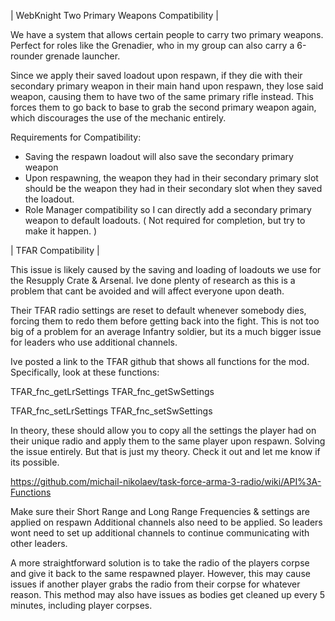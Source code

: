 | WebKnight Two Primary Weapons Compatibility |

We have a system that allows certain people to carry two primary weapons.
Perfect for roles like the Grenadier, who in my group can also carry a 6-rounder grenade launcher.

Since we apply their saved loadout upon respawn, if they die with their secondary primary weapon in their main hand upon respawn, they lose said weapon, causing them to have two of the same primary rifle instead.
This forces them to go back to base to grab the second primary weapon again, which discourages the use of the mechanic entirely.

Requirements for Compatibility:

- Saving the respawn loadout will also save the secondary primary weapon
- Upon respawning, the weapon they had in their secondary primary slot should be the weapon they had in their secondary slot when they saved the loadout.
- Role Manager compatibility so I can directly add a secondary primary weapon to default loadouts. ( Not required for completion, but try to make it happen. )

| TFAR Compatibility |

This issue is likely caused by the saving and loading of loadouts we use for the Resupply Crate & Arsenal.
Ive done plenty of research as this is a problem that cant be avoided and will affect everyone upon death.

Their TFAR radio settings are reset to default whenever somebody dies, forcing them to redo them before getting back into the fight.
This is not too big of a problem for an average Infantry soldier, but its a much bigger issue for leaders who use additional channels.

Ive posted a link to the TFAR github that shows all functions for the mod. 
Specifically, look at these functions:

TFAR_fnc_getLrSettings
TFAR_fnc_getSwSettings

TFAR_fnc_setLrSettings
TFAR_fnc_setSwSettings

In theory, these should allow you to copy all the settings the player had on their unique radio and apply them to the same player upon respawn.
Solving the issue entirely. But that is just my theory. Check it out and let me know if its possible.

https://github.com/michail-nikolaev/task-force-arma-3-radio/wiki/API%3A-Functions

Make sure their Short Range and Long Range Frequencies & settings are applied on respawn
Additional channels also need to be applied. So leaders wont need to set up additional channels to continue communicating with other leaders.

A more straightforward solution is to take the radio of the players corpse and give it back to the same respawned player.
However, this may cause issues if another player grabs the radio from their corpse for whatever reason.
This method may also have issues as bodies get cleaned up every 5 minutes, including player corpses.